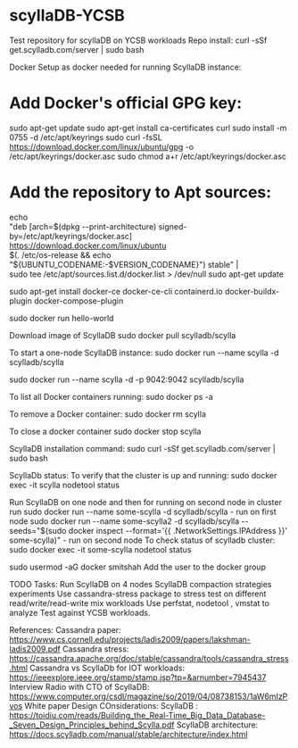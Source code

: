 # scyllaDB-YCSB
Test repository for scyllaDB on YCSB workloads
Repo install: curl -sSf get.scylladb.com/server | sudo bash

Docker Setup as docker needed for running ScyllaDB instance:
# Add Docker's official GPG key:
sudo apt-get update
sudo apt-get install ca-certificates curl
sudo install -m 0755 -d /etc/apt/keyrings
sudo curl -fsSL https://download.docker.com/linux/ubuntu/gpg -o /etc/apt/keyrings/docker.asc
sudo chmod a+r /etc/apt/keyrings/docker.asc

# Add the repository to Apt sources:
echo \
  "deb [arch=$(dpkg --print-architecture) signed-by=/etc/apt/keyrings/docker.asc] https://download.docker.com/linux/ubuntu \
  $(. /etc/os-release && echo "${UBUNTU_CODENAME:-$VERSION_CODENAME}") stable" | \
  sudo tee /etc/apt/sources.list.d/docker.list > /dev/null
sudo apt-get update

sudo apt-get install docker-ce docker-ce-cli containerd.io docker-buildx-plugin docker-compose-plugin

sudo docker run hello-world

Download image of ScyllaDB
sudo docker pull scylladb/scylla

To start a one-node ScyllaDB instance:
sudo docker run --name scylla -d scylladb/scylla

sudo docker run --name scylla -d -p 9042:9042 scylladb/scylla

To list all Docker containers running:
sudo docker ps -a

To remove a Docker container:
sudo docker rm scylla

To close a docker container 
sudo docker stop scylla

ScyllaDB installation command:
sudo curl -sSf get.scylladb.com/server | sudo bash

ScyllaDb status: To verify that the cluster is up and running:
sudo docker exec -it scylla nodetool status

Run ScyllaDB on one node and then for running on second node in cluster run
sudo docker run --name some-scylla -d scylladb/scylla - run on first node
sudo docker run --name some-scylla2 -d scylladb/scylla --seeds="$(sudo docker inspect --format='{{ .NetworkSettings.IPAddress }}' some-scylla)" - run on second node
To check status of scylladb cluster: sudo docker exec -it some-scylla nodetool status

sudo usermod -aG docker smitshah
Add the user to the docker group

TODO Tasks:
Run ScyllaDB on 4 nodes
ScyllaDB compaction strategies experiments
Use cassandra-stress package to stress test on different read/write/read-write mix workloads
Use perfstat, nodetool , vmstat to analyze
Test against YCSB workloads.

References: 
Cassandra paper: https://www.cs.cornell.edu/projects/ladis2009/papers/lakshman-ladis2009.pdf
Cassandra stress: https://cassandra.apache.org/doc/stable/cassandra/tools/cassandra_stress.html
Cassandra vs ScyllaDb for IOT workloads: https://ieeexplore.ieee.org/stamp/stamp.jsp?tp=&arnumber=7945437
Interview Radio with CTO of ScyllaDB: https://www.computer.org/csdl/magazine/so/2019/04/08738153/1aW6mIzPvos
White paper Design COnsiderations: ScyllaDB : https://toidiu.com/reads/Building_the_Real-Time_Big_Data_Database-_Seven_Design_Principles_behind_Scylla.pdf
ScyllaDB architecture: https://docs.scylladb.com/manual/stable/architecture/index.html